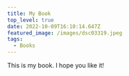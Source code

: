 ```yaml
---
title: My Book
top_level: true
date: 2022-10-09T16:10:14.647Z
featured_image: /images/dsc03319.jpeg
tags:
  - Books
---
```

This is my book. I hope you like it!